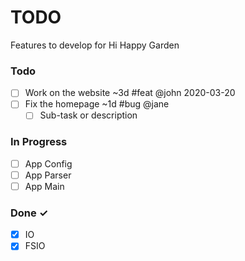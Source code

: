 # TODO

Features to develop for Hi Happy Garden

### Todo

- [ ] Work on the website ~3d #feat @john 2020-03-20  
- [ ] Fix the homepage ~1d #bug @jane  
  - [ ] Sub-task or description  

### In Progress

- [ ] App Config
- [ ] App Parser
- [ ] App Main

### Done ✓

- [x] IO 
- [x] FSIO